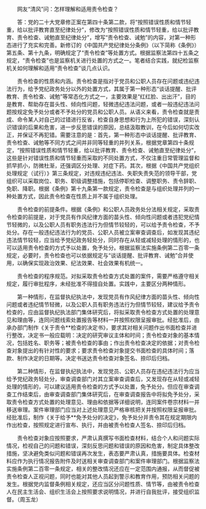 　　网友“清风”问：怎样理解和适用责令检查？

　　答：党的二十大党章修正案在第四十条第二款，将“按照错误性质和情节轻重，给以批评教育直至纪律处分”，修改为“按照错误性质和情节轻重，给以批评教育、责令检查、诫勉直至纪律处分”，增写“责令检查、诫勉”的内容，对第一种形态进行了充实和完善。新修订的《中国共产党纪律处分条例》（以下简称《条例》）第五条、第十九条，明确规定了“责令检查”等处置方式。根据监察法第四十五条之规定，“责令检查”也是监察机关进行处置的方式之一。笔者结合实践，就纪检监察机关如何理解和适用“责令检查”谈几点认识。

　　责令检查的性质和内涵。责令检查是指对于党员和公职人员存在问题或违纪违法行为，给予党纪政务处分以外的处置方式，其属于第一种形态“谈话提醒、批评教育、责令检查、诫勉”等常态化方式之一，主要效果是“红红脸、出出汗”，目的是教育、帮助存在苗头性、倾向性问题，轻微违纪违法问题，或者一般违纪违法问题按规定免予处分或者不予处分的党员和公职人员。从语义来看，责令检查就是责成、命令某人对自己的过错进行反省，检查自身思想和行为上所犯的错误，深刻认识错误的后果和危害，进一步反思错误的原因，总结汲取教训，在今后如何切实改正，并保证不再犯错。需要注意的是：首先，第一种形态中谈话提醒、批评教育、责令检查、诫勉等不同方式之间并非同等轻重的并列关系，根据党章第四十条规定，“按照错误性质和情节轻重，给以批评教育、责令检查、诫勉直至纪律处分”，这些是针对错误性质和情节轻重而采取的不同处置方式，不仅注重日常管理监督和抓早抓小，防微杜渐，还强调区分处理、对症下药。其次，根据《中国共产党组织处理规定（试行）》第三条规定，对违规违纪违法、失职失责失范的领导干部，党组织可以采取岗位、职务、职级调整措施，包括停职检查、调整职务、责令辞职、免职、降职。根据《条例》第十九条第一款规定，责令检查是与组织处理并列的一种处置方式，因此责令检查在性质上并不属于组织处理。

　　责令检查的前提条件。根据《条例》和公职人员政务处分法相关规定，采取责令检查的前提是，对于党员有作风纪律方面的苗头性、倾向性问题或者违犯党纪情节轻微的，以及公职人员有职务违法行为但情节较轻的，可以给予责令检查，不予处分。存在一般违纪违法行为的党员、公职人员被立案审查调查后，如发现其违纪违法情节较轻，应当给予党纪政务轻处分，同时存在从轻或减轻处理的情形的，也可以适用责令检查的方式予以处置，免予处分。根据监察法实施条例第二百零一条规定，必要时，责令检查也可以依据规定与“谈话提醒、批评教育、诫勉”合并使用，以确保实现政治效果、纪法效果、社会效果有机统一。

　　责令检查的程序规范。对拟采取责令检查方式处置的案件，需要严格遵守相关规定，履行审批程序，未经批准不得擅自处置。实践中，主要区分两种情形。

　　第一种情形，在监督执纪执法中，发现党员有作风纪律方面的苗头性、倾向性问题或者违纪情节轻微，以及公职人员有职务违法行为但情节较轻，建议给予责令检查的，应由监督执纪执法部门集体研究后，将拟采取责令检查方式处置的处理意见和理由等，连同问题线索处置报告等材料一并按照权限呈报审批。经批准后，由承办部门制作《关于责令**检查的决定书》，要求其对相关问题作出书面检查并进行整改，决定书一般应载明：决定的研究审议主体和时间；责令检查对象的基本情况，包括姓名、职务等；被责令检查的事由；作出责令检查决定的依据；对责令检查对象提出的有针对性的要求；要求责令检查对象提交书面检查的具体时间；落款、制作决定的日期等。决定书送达责令检查对象签名、捺印后归档。

　　第二种情形，在监督执纪执法中，发现党员、公职人员存在违纪违法行为应当给予党纪政务轻处分，审查调查部门对其立案审查调查后，又发现存在从轻或减轻处理的情形的，可以建议适用责令检查的方式予以处置，免予处分。但应在审查调查工作结束后，由审查调查部门集体研究后，在审查调查报告中将拟免予处分，采取责令检查方式处置的处理意见、理由和依据等详细说明，连同案件卷宗材料一并移送审理。案件审理部门应当对上述处理意见严格审核把关并按照权限呈报审批。经批准后，制作《关于给予**免予处分的决定》，免予处分并责令其在规定期限内作出检查，按照规定进行宣布、执行，并由被责令检查人签名、捺印后归档。

　　责令检查对象应按照要求，严肃认真撰写书面检查材料，结合个人和问题实际情况，检视自己的问题和错误，深刻反思问题和错误的原因和危害，制定具体整改措施，坚决避免类似问题和错误再次发生，表态要严肃认真，措施要具体。检查材料应作为执行情况报告附件及时送相关审查调查部门和案件审理部门。根据监察法实施条例第二百零一条规定，相关的整改情况还应在一定范围内通报，从而督促被责令检查人正视问题，同时也能对其他人员起到警示和教育作用，预防相关问题的发生。根据党内监督条例相关规定，还应当区分问题性质、情节等，由被责令检查人在民主生活会、组织生活会上按照要求说明情况，并进行自我批评，接受组织监督。（周玉龙）